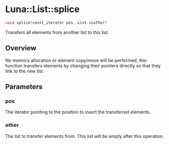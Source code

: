 # Luna::List::splice

```c++
void splice(const_iterator pos, List &&other)
```

Transfers all elements from another list to this list. 

## Overview
No memory allocation or element copy/move will be performed, this function transfers elements by changing their pointers directly so that they link to the new list. 

## Parameters
### pos
The iterator pointing to the position to insert the transferred elements. 

### other
The list to transfer elements from. This list will be empty after this operation. 

